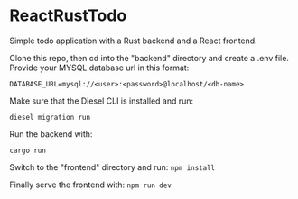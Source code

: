 # ReactRustTodo
Simple todo application with a Rust backend and a React frontend.

Clone this repo, then cd into the "backend" directory and create a .env file. Provide your MYSQL database url in this format:

`DATABASE_URL=mysql://<user>:<password>@localhost/<db-name>`

Make sure that the Diesel CLI is installed and run:

`diesel migration run`

Run the backend with:

`cargo run`

Switch to the "frontend" directory and run:
`npm install`

Finally serve the frontend with:
`npm run dev`
